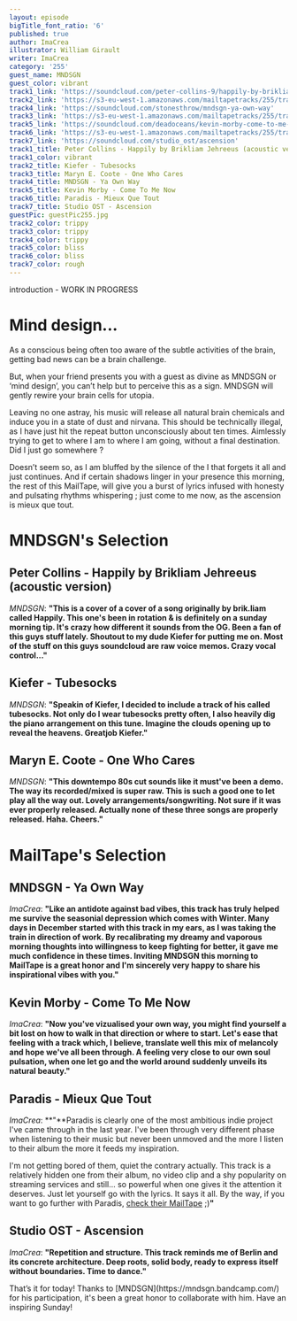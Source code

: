 ```yaml
---
layout: episode
bigTitle_font_ratio: '6'
published: true
author: ImaCrea
illustrator: William Girault
writer: ImaCrea
category: '255'
guest_name: MNDSGN
guest_color: vibrant
track1_link: 'https://soundcloud.com/peter-collins-9/happily-by-brikliam-jehreeus'
track2_link: 'https://s3-eu-west-1.amazonaws.com/mailtapetracks/255/track2.mp3'
track4_link: 'https://soundcloud.com/stonesthrow/mndsgn-ya-own-way'
track3_link: 'https://s3-eu-west-1.amazonaws.com/mailtapetracks/255/track3.mp3'
track5_link: 'https://soundcloud.com/deadoceans/kevin-morby-come-to-me-now'
track6_link: 'https://s3-eu-west-1.amazonaws.com/mailtapetracks/255/track6.mp3'
track7_link: 'https://soundcloud.com/studio_ost/ascension'
track1_title: Peter Collins - Happily by Brikliam Jehreeus (acoustic version)
track1_color: vibrant
track2_title: Kiefer - Tubesocks
track3_title: Maryn E. Coote - One Who Cares
track4_title: MNDSGN - Ya Own Way
track5_title: Kevin Morby - Come To Me Now
track6_title: Paradis - Mieux Que Tout
track7_title: Studio OST - Ascension
guestPic: guestPic255.jpg
track2_color: trippy
track3_color: trippy
track4_color: trippy
track5_color: bliss
track6_color: bliss
track7_color: rough
---
```

<p id="introduction">introduction - WORK IN PROGRESS</p>

# Mind design...

As a conscious being often too aware of the subtle activities of the brain, getting bad news can be a brain challenge.

But, when your friend presents you with a guest as divine as MNDSGN or ‘mind design’, you can’t help but to perceive this as a sign. MNDSGN will gently rewire your brain cells for utopia.

Leaving no one astray, his music will release all natural brain chemicals and induce you in a state of dust and nirvana. This should be technically illegal, as I have just hit the repeat button unconsciously about ten times. Aimlessly trying to get to where I am to where I am going, without a final destination. Did I just go somewhere ? 

Doesn’t seem so, as I am bluffed by the silence of the I that forgets it all and just continues. And if certain shadows linger in your presence this morning, the rest of this MailTape, will give you a burst of lyrics infused with honesty and pulsating rhythms whispering ; just come to me now, as the ascension is mieux que tout.


# **MNDSGN's Selection**

## Peter Collins - Happily by Brikliam Jehreeus (acoustic version)
_MNDSGN_: **"**This is a cover of a cover of a song originally by brik.liam called Happily. This one's been in rotation & is definitely on a sunday morning tip. It's crazy how different it sounds from the OG. Been a fan of this guys stuff lately. Shoutout to my dude Kiefer for putting me on. Most of the stuff on this guys soundcloud are raw voice memos. Crazy vocal control...**"**

## Kiefer - Tubesocks
_MNDSGN_: **"**Speakin of Kiefer, I decided to include a track of his called tubesocks. Not only do I wear tubesocks pretty often, I also heavily dig the piano arrangement on this tune. Imagine the clouds opening up to reveal the heavens. Greatjob Kiefer.**"**

## Maryn E. Coote - One Who Cares
_MNDSGN_: **"**This downtempo 80s cut sounds like it must've been a demo. The way its recorded/mixed is super raw. This is such a good one to let play all the way out. Lovely arrangements/songwriting. Not sure if it was ever properly released. Actually none of these three songs are properly released. Haha. Cheers.**"**


# MailTape's Selection

## MNDSGN - Ya Own Way
_ImaCrea_: **"**Like an antidote against bad vibes, this track has truly helped me survive the seasonial depression which comes with Winter. Many days in December started with this track in my ears, as I was taking the train in direction of work. By recalibrating my dreamy and vaporous morning thoughts into willingness to keep fighting for better, it gave me much confidence in these times. Inviting MNDSGN this morning to MailTape is a great honor and I'm sincerely very happy to share his inspirational vibes with you.**"**

## Kevin Morby - Come To Me Now
_ImaCrea_: **"**Now you've vizualised your own way, you might find yourself a bit lost on how to walk in that direction or where to start. Let's ease that feeling with a track which, I believe, translate well this mix of melancoly and hope we've all been through. A feeling very close to our own soul pulsation, when one let go and the world around suddenly unveils its natural beauty.**"**

## Paradis - Mieux Que Tout
_ImaCrea_: **"**Paradis is clearly one of the most ambitious indie project I've came through in the last year. I've been through very different phase when listening to their music but never been unmoved and the more I listen to their album the more it feeds my inspiration.

I'm not getting bored of them, quiet the contrary actually. This track is a relatively hidden one from their album, no video clip and a shy popularity on streaming services and still... so powerful when one gives it the attention it deserves. Just let yourself go with the lyrics. It says it all. By the way, if you want to go further with Paradis, [check their MailTape](https://mailta.pe/172/paradis/) ;)**"**

## Studio OST - Ascension
_ImaCrea_: **"**Repetition and structure. This track reminds me of Berlin and its concrete architecture. Deep roots, solid body, ready to express itself without boundaries. Time to dance.**"**

<p id="outroduction">That’s it for today! Thanks to [MNDSGN](https://mndsgn.bandcamp.com/) for his participation, it's been a great honor to collaborate with him. Have an inspiring Sunday!</p>
